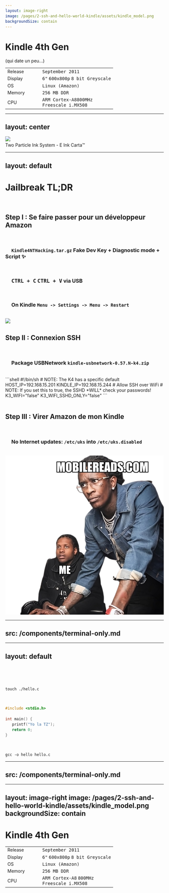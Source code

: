 ```yaml
---
layout: image-right
image: /pages/2-ssh-and-hello-world-kindle/assets/kindle_model.png
backgroundSize: contain
---
```

<div class="flex w-full h-full flex-col items-center justify-center">
    <h1>Kindle 4th Gen</h1>
    <p v-motion v-click  :initial="{ y: -50 }" :enter="{ y: 0 }">(qui date un peu...)</p>
    <div v-click>
    <div  v-if="$clicks > 1" v-motion :initial="{ y: 50 }" :enter="{ y: 0 }" class="tab">

|         |   |   |   |                                                                             |
|---------|---|---|---|-----------------------------------------------------------------------------|
| Release |   |   |   | <kbd>September 2011</kbd>                                                   |
| Display |   |   |   | <kbd>6"</kbd> <kbd>600x800p</kbd> <kbd>8 bit Greyscale</kbd>                |
| OS      |   |   |   | <kbd>Linux (Amazon)</kbd>                                                   |
| Memory  |   |   |   | <kbd>256 MB DDR</kbd>                                                       |
| CPU     |   |   |   | <kbd>ARM Cortex-A8</kbd><kbd>800MHz</kbd> <br/><kbd>Freescale i.MX508</kbd> |

</div>
</div>
</div>


---
layout: center
---
<img src="/pages/2-ssh-and-hello-world-kindle/assets/eink.gif">
<div class="asset-source" @click="window?.open('https://www.eink.com/tech/detail/How_it_works', '_blank')">Two Particle Ink System - E Ink Carta™</div>


---
layout: default
---
# <div class="doom-gradient">Jailbreak TL;DR</div>
<br/>

<!--
1 -> 5
-->

## <span :class="{ 'is-done': $clicks >= 5 }">  <CheckIcon v-if="$clicks >= 5" class='check-icon'/> Step I : Se faire passer pour un développeur Amazon  </span>
<div v-if="$clicks < 5" v-motion :initial="{ x: 0 }" :leave="{ x: 50 }">
    <br/>
    <div v-click="[1, 5]"><h3>&nbsp&nbsp&nbsp&nbsp <code>Kindle4NTHacking.tar.gz</code>  Fake Dev Key + Diagnostic mode + Script ✨</h3></div>
    <br/>
    <div v-click="[2, 5]"><h3>&nbsp&nbsp&nbsp&nbsp <kbd>CTRL + C</kbd> <kbd>CTRL + V</kbd> via USB </h3></div> 
    <br/>
    <div v-click="[3, 5]"><h3>&nbsp&nbsp&nbsp&nbsp On Kindle <code>Menu -> Settings -> Menu -> Restart</code> </h3></div>
</div>

<br/>

<img  v-click="[4, 5]" v-motion :initial="{ x: 100 }" :enter="{ x: 0 }" :leave="{ x: 100 }" absolute class="rounded bottom-5 right-0" src="/pages/2-ssh-and-hello-world-kindle/assets/real_jailbreak.jpg" w-90>

<!--
5 -> 8
-->

## <span :class="{ 'is-done': $clicks >= 8 }" v-click="5" >  <CheckIcon v-if="$clicks >= 8" class='check-icon'/> Step II : Connexion SSH </span>
<div v-if="$clicks >= 5 && $clicks < 8" v-motion :initial="{ x: 0 }">
    <br/>
    <div v-click="[6, 8]"><h3>&nbsp&nbsp&nbsp&nbsp Package USBNetwork <code>kindle-usbnetwork-0.57.N-k4.zip</code></h3></div>
    <br/>
    <div v-click="[7, 8]">
        <div ml-5 w-150>
```shell
#!/bin/sh
# NOTE: The K4 has a specific default
HOST_IP=192.168.15.201
KINDLE_IP=192.168.15.244
# Allow SSH over WiFi
# NOTE: If you set this to true, the SSHD *WILL* check your passwords!
K3_WIFI="false"
K3_WIFI_SSHD_ONLY="false"
```
        </div> 
    </div> 
</div>

<br/>

<!--
9 -> 15
-->
## <span :class="{ 'is-done': $clicks >= 10 }" v-click="8" >  <CheckIcon v-if="$clicks >= 10" class='check-icon'/> Step III : Virer Amazon de mon Kindle</span>
<div v-if="$clicks >= 8 && $clicks <= 10" v-motion :initial="{ x: 0 }">
    <br/>
    <div v-click="[9, 10]"><h3>&nbsp&nbsp&nbsp&nbsp No Internet updates:  <code>/etc/uks</code> into <code>/etc/uks.disabled</code></h3></div>
    <br/>
</div>


<img v-motion :initial="{ x: 50 }" :enter="{ x: 0 }" v-click="11" absolute class="bottom-0 right-0" src="/pages/2-ssh-and-hello-world-kindle/assets/lil_durk_meme.png" w-90>


---
src: /components/terminal-only.md
---

---
layout: default
---

<br />
<br />
<br />

```shell
touch ./hello.c
```
<br />


```c
#include <stdio.h>

int main() {
   printf("Yo la TZ");
   return 0;
}
```
<br />

```shell
gcc -o hello hello.c
```
---
src: /components/terminal-only.md
---

---
layout: image-right
image: /pages/2-ssh-and-hello-world-kindle/assets/kindle_model.png
backgroundSize: contain
---

<div class="flex w-full h-full flex-col items-center justify-center">
    <h1>Kindle 4th Gen</h1>

|         |   |   |   |                                                                                                                                                                                                                  |
|---------|---|---|---|------------------------------------------------------------------------------------------------------------------------------------------------------------------------------------------------------------------|
| Release |   |   |   | <kbd>September 2011</kbd>                                                                                                                                                                                        |
| Display |   |   |   | <kbd>6"</kbd> <kbd>600x800p</kbd> <kbd>8 bit Greyscale</kbd>                                                                                                                                                     |
| OS      |   |   |   | <kbd>Linux (Amazon)</kbd>                                                                                                                                                                                        |
| Memory  |   |   |   | <kbd>256 MB DDR</kbd>                                                                                                                                                                                            |
| CPU     |   |   |   | <span v-mark.circle="{ color: '#F73201', strokeWidth:2, padding:[15, 15, 15, 15], iterations: 4, animationDuration: 1200}"> <kbd>ARM Cortex-A8</kbd> </span> <kbd>800MHz</kbd> <br/><kbd>Freescale i.MX508</kbd> |

</div>
